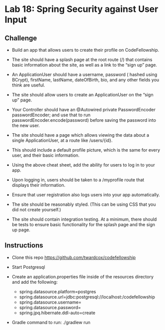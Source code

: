 # Lab 18: Spring Security against User Input

## Challenge
* Build an app that allows users to create their profile on CodeFellowship.

* The site should have a splash page at the root route (/) that contains basic information about the site, as well as a link to the “sign up” page.
* An ApplicationUser should have a username, password ( hashed using BCrypt), firstName, lastName, dateOfBirth, bio, and any other fields you think are useful.
* The site should allow users to create an ApplicationUser on the “sign up” page.
* Your Controller should have an @Autowired private PasswordEncoder passwordEncoder; and use that to run passwordEncoder.encode(password) before saving the password into the new user.
* The site should have a page which allows viewing the data about a single ApplicationUser, at a route like /users/{id}.
* This should include a default profile picture, which is the same for every user, and their basic information.
* Using the above cheat sheet, add the ability for users to log in to your app.
* Upon logging in, users should be taken to a /myprofile route that displays their information.
* Ensure that user registration also logs users into your app automatically.
* The site should be reasonably styled. (This can be using CSS that you did not create yourself.)
* The site should contain integration testing. At a minimum, there should be tests to ensure basic functionality for the splash page and the sign up page.

## Instructions
* Clone this repo https://github.com/twardcox/codefellowship

* Start Postgresql

* Create an application.properties file inside of the resources directory and add the following:
    * spring.datasource.platform=postgres
    * spring.datasource.url=jdbc:postgresql://localhost:<DATABASE>/codefellowship
    * spring.datasource.username=<USERNAME>
    * spring.datasource.password=<PASSWORD>
    * spring.jpq.hibernate.ddl-auto=create
    
* Gradle command to run:  ./gradlew run
